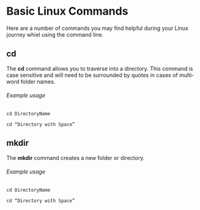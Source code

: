 # Basic Linux Commands

Here are a number of commands you may find helpful during your Linux journey whiel using the command line. 

## cd
The **cd** command allows you to traverse into a directory. This command is case sensitive and will need to be surrounded by quotes in cases of multi-word folder names. 

###### Example usage
`cd DirectoryName`

`cd “Directory with Space”`


## mkdir
The **mkdir** command creates a new folder or directory. 

###### Example usage
`cd DirectoryName`

`cd “Directory with Space”`
